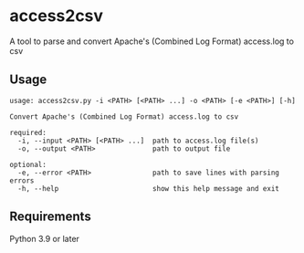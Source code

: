 # access2csv

A tool to parse and convert Apache's (Combined Log Format) access.log to csv

## Usage

```console
usage: access2csv.py -i <PATH> [<PATH> ...] -o <PATH> [-e <PATH>] [-h]

Convert Apache's (Combined Log Format) access.log to csv

required:
  -i, --input <PATH> [<PATH> ...]  path to access.log file(s)
  -o, --output <PATH>              path to output file

optional:
  -e, --error <PATH>               path to save lines with parsing errors
  -h, --help                       show this help message and exit
```

## Requirements

Python 3.9 or later
